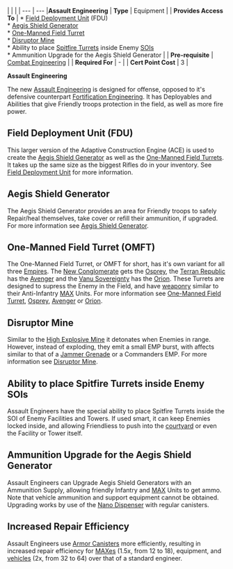 |     |     |
| --- | --- |**Assault Engineering**
| **Type** | Equipment |
| **Provides Access To** | * [Field Deployment Unit](../weapons/Field_Deployment_Unit.md) (FDU)<br>* [Aegis Shield Generator](../weapons/Aegis_Shield_Generator.md)<br>* [One-Manned Field Turret](../weapons/One-Manned_Field_Turret.md)<br>* [Disruptor Mine](../weapons/Disruptor_Mine.md)<br>* Ability to place [Spitfire Turrets](../weapons/Adaptive_Construction_Engine.md#spitfire-turret) inside Enemy [SOIs](../locations/Sphere_of_Influence.md)<br>* Ammunition Upgrade for the Aegis Shield Generator |
| **Pre-requisite** | [Combat Engineering](Combat_Engineering.md) |
| **Required For** | -   |
| **Cert Point Cost** | 3   |

**Assault Engineering**

The new [Assault Engineering](Assault_Engineering.md) is designed for offense,
opposed to it's defensive counterpart
[Fortification Engineering](Fortification_Engineering.md). It has Deployables
and Abilities that give Friendly troops protection in the field, as well as more
fire power.

## Field Deployment Unit (FDU)

This larger version of the Adaptive Construction Engine (ACE) is used to create
the [Aegis Shield Generator](../weapons/Aegis_Shield_Generator.md) as well as
the [One-Manned Field Turrets](../weapons/One-Manned_Field_Turret.md). It takes
up the same size as the biggest Rifles do in your inventory. See
[Field Deployment Unit](../weapons/Field_Deployment_Unit.md) for more
information.

## Aegis Shield Generator

The Aegis Shield Generator provides an area for Friendly troops to safely
Repair/heal themselves, take cover or refill their ammunition, if upgraded. For
more information see
[Aegis Shield Generator](../weapons/Aegis_Shield_Generator.md).

## One-Manned Field Turret (OMFT)

The One-Manned Field Turret, or OMFT for short, has it's own variant for all
three [Empires](../terminology/Empire.md). The
[New Conglomerate](../terminology/New_Conglomerate.md) gets the
[Osprey](../weapons/Osprey.md), the [Terran Republic](../terminology/Terran_Republic.md)
has the [Avenger](../weapons/Avenger.md) and the
[Vanu Sovereignty](../terminology/Vanu_Sovereignty.md) has the
[Orion](../weapons/Orion.md). These Turrets are designed to supress the Enemy in
the Field, and have [weaponry](../weapons/Weapon.md) similar to their
Anti-Infantry [MAX](../armor/Mechanized_Assault_Exo-Suit.md) Units. For more
information see
[One-Manned Field Turret](../weapons/One-Manned_Field_Turret.md),
[Osprey](../weapons/Osprey.md), [Avenger](../weapons/Avenger.md) or
[Orion](../weapons/Orion.md).

## Disruptor Mine

Similar to the
[High Explosive Mine](../weapons/Adaptive_Construction_Engine.md#high-explosive-mine)
it detonates when Enemies in range. However, instead of exploding, they emit a
small EMP burst, with affects similar to that of a
[Jammer Grenade](../weapons/Jammer_Grenade.md) or a Commanders EMP. For more
information see [Disruptor Mine](../weapons/Disruptor_Mine.md).

## Ability to place Spitfire Turrets inside Enemy SOIs

Assault Engineers have the special ability to place Spitfire Turrets inside the
SOI of Enemy Facilities and Towers. If used smart, it can keep Enemies locked
inside, and allowing Friendliess to push into the
[courtyard](../locations/Courtyard.md) or even the Facility or Tower itself.

## Ammunition Upgrade for the Aegis Shield Generator

Assault Engineers can Upgrade Aegis Shield Generators with an Ammunition Supply,
allowing friendly Infantry and [MAX](../armor/Mechanized_Assault_Exo-Suit.md)
Units to get ammo. Note that vehicle ammunition and support equipment cannot be
obtained. Upgrading works by use of the
[Nano Dispenser](../weapons/Nano_Dispenser.md) with regular canisters.

## Increased Repair Efficiency

Assault Engineers use [Armor Canisters](../items/Armor_Canister.md) more
efficiently, resulting in increased repair efficiency for
[MAXes](../armor/Mechanized_Assault_Exo-Suit.md) (1.5x, from 12 to 18),
equipment, and [vehicles](../vehicles/Vehicle.md) (2x, from 32 to 64) over that
of a standard engineer.
